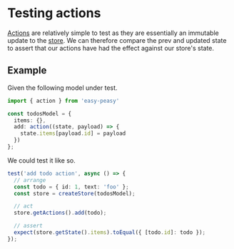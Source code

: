 # Testing actions

[Actions](/docs/api/action.html) are relatively simple to test as they are essentially an immutable update to the [store](/docs/api/store.html). We can therefore compare the prev and updated state to assert that our actions have had the effect against our store's state.

## Example

Given the following model under test.

```typescript
import { action } from 'easy-peasy'

const todosModel = {
  items: {},
  add: action((state, payload) => {
    state.items[payload.id] = payload
  })
};
```

We could test it like so.

```typescript
test('add todo action', async () => {
  // arrange
  const todo = { id: 1, text: 'foo' };
  const store = createStore(todosModel);

  // act
  store.getActions().add(todo);

  // assert
  expect(store.getState().items).toEqual({ [todo.id]: todo });
});
```

